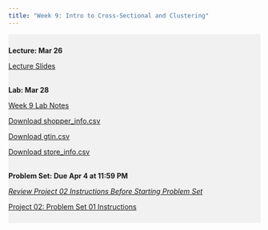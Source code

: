 ```yaml
---
title: "Week 9: Intro to Cross-Sectional and Clustering"
---
```


<div style="background-color:rgba(0, 0, 0, 0.0470588); text-align:left; vertical-align: middle; padding:10px 0;">

<b>Lecture: Mar 26</b> <br>

<a  href="/materials/unit_02/week_01/lecture_02_week_01.html" target="_blank">Lecture Slides</a> <br> <br>


<b>Lab: Mar 28</b> <br>

<a  href="/materials/unit_02/week_01/lab_02_week_01.html" target="_blank">Week 9 Lab Notes</a> <br> 

<a  href="/materials/unit_02/inputs/shopper_info.csv" download>Download shopper_info.csv</a> <br>

<a  href="/materials/unit_02/inputs/gtin.csv" download>Download gtin.csv</a> <br>

<a  href="/materials/unit_02/inputs/store_info.csv" download>Download store_info.csv</a> <br><br>

<!--
<a  href="/materials/unit_02/inputs/arizona_grocery_foot_traffic.csv" download>Download arizona_grocery_foot_traffic.csv</a> <br>
<a  href="/materials/unit_02/inputs/rent_income_county.csv" download>Download rent_income_county.csv</a> <br>
<a  href="/materials/unit_02/inputs/acs_sample.csv" download>Download acs_sample.csv</a> <br> <br>
-->

<b>Problem Set: Due Apr 4 at 11:59 PM</b> <br>

<a  href="/materials/unit_02/week_04/project_2.html" target="_blank">*Review Project 02 Instructions Before Starting Problem Set*</a> <br> 

<a  href="/materials/unit_02/week_01/ps_02_week_01.html" target="_blank">Project 02: Problem Set 01 Instructions</a> <br> 

</div>

<br> 
